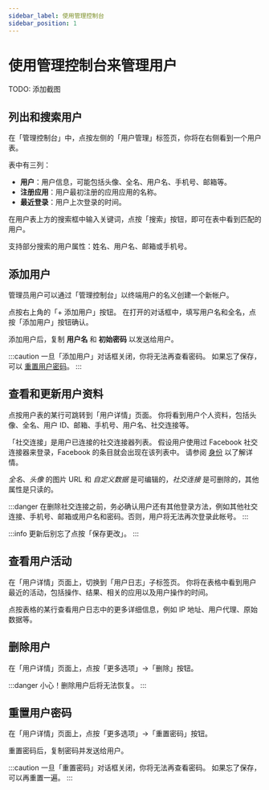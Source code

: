 ```yaml
---
sidebar_label: 使用管理控制台
sidebar_position: 1
---
```


# 使用管理控制台来管理用户

TODO: 添加截图

## 列出和搜索用户

在「管理控制台」中，点按左侧的「用户管理」标签页，你将在右侧看到一个用户表。

表中有三列：

- **用户**：用户信息，可能包括头像、全名、用户名、手机号、邮箱等。
- **注册应用**：用户最初注册的应用应用的名称。
- **最近登录**：用户上次登录的时间。

在用户表上方的搜索框中输入关键词，点按「搜索」按钮，即可在表中看到匹配的用户。

支持部分搜索的用户属性：姓名、用户名、邮箱或手机号。

## 添加用户

管理员用户可以通过「管理控制台」以终端用户的名义创建一个新帐户。

点按右上角的「+ 添加用户」按钮。
在打开的对话框中，填写用户名和全名，点按「添加用户」按钮确认。

添加用户后，复制 **用户名** 和 **初始密码** 以发送给用户。

:::caution
一旦「添加用户」对话框关闭，你将无法再查看密码。
如果忘了保存，可以 [重置用户密码](#重置用户密码)。
:::

## 查看和更新用户资料

点按用户表的某行可跳转到「用户详情」页面。
你将看到用户个人资料，包括头像、全名、用户 ID、邮箱、手机号、用户名、社交连接等。

「社交连接」是用户已连接的社交连接器列表。
假设用户使用过 Facebook 社交连接器来登录，Facebook 的条目就会出现在该列表中。
请参阅 [身份](../../references/users/#identities) 以了解详情。

_全名_、_头像_ 的图片 URL 和 _自定义数据_ 是可编辑的，_社交连接_ 是可删除的，其他属性是只读的。

:::danger
在删除社交连接之前，务必确认用户还有其他登录方法，例如其他社交连接、手机号、邮箱或用户名和密码。否则，用户将无法再次登录此帐号。
:::

:::info
更新后别忘了点按「保存更改」。
:::

## 查看用户活动

在「用户详情」页面上，切换到「用户日志」子标签页。
你将在表格中看到用户最近的活动，包括操作、结果、相关的应用以及用户操作的时间。

点按表格的某行查看用户日志中的更多详细信息，例如 IP 地址、用户代理、原始数据等。

## 删除用户

在「用户详情」页面上，点按「更多选项」->「删除」按钮。

:::danger
小心！删除用户后将无法恢复。
:::

## 重置用户密码

在「用户详情」页面上，点按「更多选项」->「重置密码」按钮。

重置密码后，复制密码并发送给用户。

:::caution
一旦「重置密码」对话框关闭，你将无法再查看密码。
如果忘了保存，可以再重置一遍。
:::
